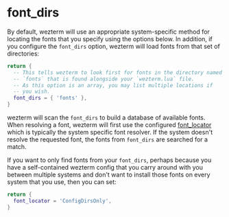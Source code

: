 # font_dirs

By default, wezterm will use an appropriate system-specific method for
locating the fonts that you specify using the options below.  In addition,
if you configure the `font_dirs` option, wezterm will load fonts from that
set of directories:

```lua
return {
  -- This tells wezterm to look first for fonts in the directory named
  -- `fonts` that is found alongside your `wezterm.lua` file.
  -- As this option is an array, you may list multiple locations if
  -- you wish.
  font_dirs = { 'fonts' },
}
```

wezterm will scan the `font_dirs` to build a database of available fonts.  When
resolving a font, wezterm will first use the configured
[font_locator](font_locator.md) which is typically the system specific font
resolver.  If the system doesn't resolve the requested font, the fonts from
`font_dirs` are searched for a match.

If you want to only find fonts from your `font_dirs`, perhaps because you have
a self-contained wezterm config that you carry around with you between multiple
systems and don't want to install those fonts on every system that you use,
then you can set:

```lua
return {
  font_locator = 'ConfigDirsOnly',
}
```


